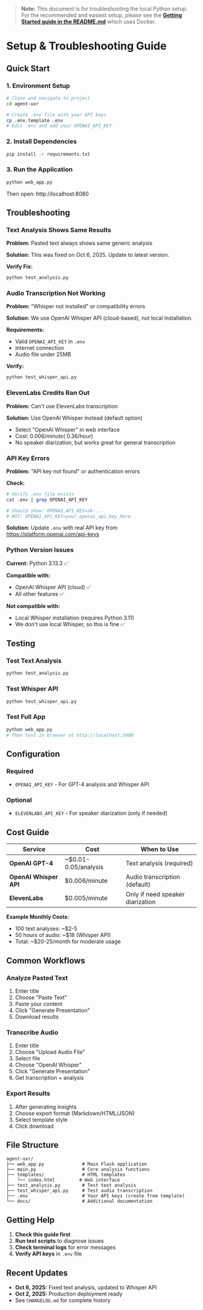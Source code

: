 > **Note:** This document is for troubleshooting the local Python setup. For the recommended and easiest setup, please see the **[Getting Started guide in the README.md](README.md)** which uses Docker.

# Setup & Troubleshooting Guide

## Quick Start

### 1. Environment Setup

```bash
# Clone and navigate to project
cd agent-uxr

# Create .env file with your API keys
cp .env.template .env
# Edit .env and add your OPENAI_API_KEY
```

### 2. Install Dependencies

```bash
pip install -r requirements.txt
```

### 3. Run the Application

```bash
python web_app.py
```

Then open: http://localhost:8080

## Troubleshooting

### Text Analysis Shows Same Results

**Problem:** Pasted text always shows same generic analysis

**Solution:** This was fixed on Oct 6, 2025. Update to latest version.

**Verify Fix:**
```bash
python test_analysis.py
```

### Audio Transcription Not Working

**Problem:** "Whisper not installed" or compatibility errors

**Solution:** We use OpenAI Whisper API (cloud-based), not local installation.

**Requirements:**
- Valid `OPENAI_API_KEY` in `.env`
- Internet connection
- Audio file under 25MB

**Verify:**
```bash
python test_whisper_api.py
```

### ElevenLabs Credits Ran Out

**Problem:** Can't use ElevenLabs transcription

**Solution:** Use OpenAI Whisper instead (default option)
- Select "OpenAI Whisper" in web interface
- Cost: $0.006/minute (~$0.36/hour)
- No speaker diarization, but works great for general transcription

### API Key Errors

**Problem:** "API key not found" or authentication errors

**Check:**
```bash
# Verify .env file exists
cat .env | grep OPENAI_API_KEY

# Should show: OPENAI_API_KEY=sk-...
# NOT: OPENAI_API_KEY=your_openai_api_key_here
```

**Solution:** Update `.env` with real API key from https://platform.openai.com/api-keys

### Python Version Issues

**Current:** Python 3.13.3 ✅

**Compatible with:**
- OpenAI Whisper API (cloud) ✅
- All other features ✅

**Not compatible with:**
- Local Whisper installation (requires Python 3.11)
- We don't use local Whisper, so this is fine ✅

## Testing

### Test Text Analysis
```bash
python test_analysis.py
```

### Test Whisper API
```bash
python test_whisper_api.py
```

### Test Full App
```bash
python web_app.py
# Then test in browser at http://localhost:5000
```

## Configuration

### Required
- `OPENAI_API_KEY` - For GPT-4 analysis and Whisper API

### Optional
- `ELEVENLABS_API_KEY` - For speaker diarization (only if needed)

## Cost Guide

| Service | Cost | When to Use |
|---------|------|-------------|
| **OpenAI GPT-4** | ~$0.01-0.05/analysis | Text analysis (required) |
| **OpenAI Whisper API** | $0.006/minute | Audio transcription (default) |
| **ElevenLabs** | $0.005/minute | Only if need speaker diarization |

**Example Monthly Costs:**
- 100 text analyses: ~$2-5
- 50 hours of audio: ~$18 (Whisper API)
- Total: ~$20-25/month for moderate usage

## Common Workflows

### Analyze Pasted Text
1. Enter title
2. Choose "Paste Text"
3. Paste your content
4. Click "Generate Presentation"
5. Download results

### Transcribe Audio
1. Enter title
2. Choose "Upload Audio File"
3. Select file
4. Choose "OpenAI Whisper"
5. Click "Generate Presentation"
6. Get transcription + analysis

### Export Results
1. After generating insights
2. Choose export format (Markdown/HTML/JSON)
3. Select template style
4. Click download

## File Structure

```
agent-uxr/
├── web_app.py              # Main Flask application
├── main.py                 # Core analysis functions
├── templates/              # HTML templates
│   └── index.html         # Web interface
├── test_analysis.py        # Test text analysis
├── test_whisper_api.py     # Test audio transcription
├── .env                    # Your API keys (create from template)
└── docs/                   # Additional documentation
```

## Getting Help

1. **Check this guide first**
2. **Run test scripts** to diagnose issues
3. **Check terminal logs** for error messages
4. **Verify API keys** in `.env` file

## Recent Updates

- **Oct 6, 2025:** Fixed text analysis, updated to Whisper API
- **Oct 2, 2025:** Production deployment ready
- See `CHANGELOG.md` for complete history
